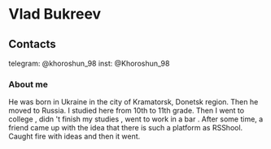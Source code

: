 # Vlad Bukreev

## Contacts

telegram: @khoroshun_98
inst: @Khoroshun_98

### About me

He was born in Ukraine in the city of Kramatorsk, Donetsk region. Then he moved to Russia. I studied here from 10th to 11th grade. Then I went to college , didn 't finish my studies , went to work in a bar . After some time, a friend came up with the idea that there is such a platform as RSShool. Caught fire with ideas and then it went.
